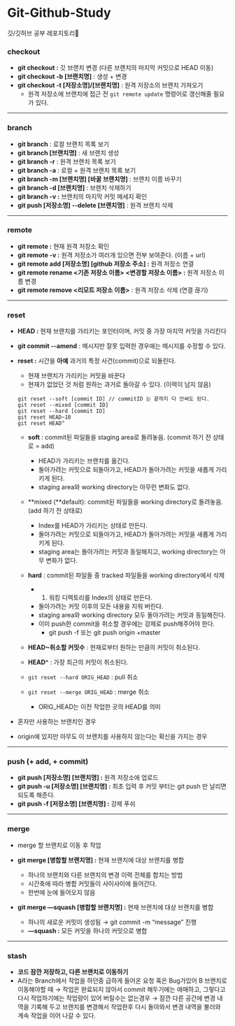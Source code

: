 # Git-Github-Study
깃/깃허브 공부 레포지토리🔎


### checkout

- **git checkout :** 깃 브랜치 변경 (다른 브랜치의 마지막 커밋으로 HEAD 이동)
- **git checkout -b [브랜치명]** : 생성 + 변경
- **git checkout -t [저장소명]/[브랜치명]** : 원격 저장소의 브랜치 가져오기
    - 원격 저장소에 브랜치에 접근 전 `git remote update` 명령어로 갱신해줄 필요가 있다.

---

### branch

- **git branch** : 로컬 브랜치 목록 보기
- **git branch [브랜치명]** : 새 브랜치 생성
- **git branch -r** : 원격 브랜치 목록 보기
- **git branch -a** : 로컬 + 원격 브랜치 목록 보기
- **git branch -m [브랜치명] [바꿀 브랜치명]** : 브랜치 이름 바꾸기
- **git branch -d [브랜치명]** : 브랜치 삭제하기
- **git branch -v :** 브랜치의 마지막 커밋 메세지 확인
- **git push [저장소명] --delete [브랜치명]** : 원격 브랜치 삭제

---

### remote

- **git remote :** 현재 원격 저장소 확인
- **git remote -v :** 원격 저장소가 여러개 있으면 전부 보여준다. (이름 + url)
- **git remote add [저장소명] [github 저장소 주소] :** 원격 저장소 연결
- **git remote rename <기존 저장소 이름> <변경할 저장소 이름> :** 원격 저장소 이름 변경
- **git remote remove <리모트 저장소 이름>** : 원격 저장소 삭제 (연결 끊기)

---

### reset

- **HEAD :** 현재 브랜치를 가리키는 포인터이며, 커밋 중 가장 마지막 커밋을 가리킨다
- **git commit --amend** : 메시지만 잘못 입력한 경우에는 메시지를 수정할 수 있다.
- **reset :** 시간을 **아예** 과거의 특정 사건(commit)으로 되돌린다.
    - 현재 브랜치가 가리키는 커밋을 바꾼다
    - 현재가 없었던 것 처럼 원하는 과거로 돌아갈 수 있다. (이력이 남지 않음)
    
    ```
    git reset --soft [commit ID] // commitID 는 끝까지 다 안써도 된다.
    git reset --mixed [commit ID]
    git reset --hard [commit ID]
    git reset HEAD~10
    git reset HEAD^
    ```
    
    - **soft** : commit된 파일들을 staging area로 돌려놓음. (commit 하기 전 상태로 = add)
        - HEAD가 가리키는 브랜치를 옮긴다.
        - 돌아가려는 커밋으로 되돌아가고, HEAD가 돌아가려는 커밋을 새롭게 가리키게 된다.
        - staging area와 working directory는 아무런 변화도 없다.
        
        
    - **mixed (**default): commit된 파일들을 working directory로 돌려놓음. (add 하기 전 상태로)
        - Index를 HEAD가 가리키는 상태로 만든다.
        - 돌아가려는 커밋으로 되돌아가고, HEAD가 돌아가려는 커밋을 새롭게 가리키게 된다.
        - staging area는 돌아가려는 커밋과 동일해지고, working directory는 아무 변화가 없다.
        
        
    - **hard** : commit된 파일들 중 tracked 파일들을 working directory에서 삭제
        - 1. 워킹 디렉토리를 Index의 상태로 만든다.
        - 돌아가려는 커밋 이후의 모든 내용을 지워 버린다.
        - staging area와 working directory 모두 돌아가려는 커밋과 동일해진다.
        - 이미 push한 commit을 취소할 경우에는 강제로 push해주어야 한다.
            - git push -f 또는 git push origin +master
        
        
    - **HEAD~취소할 커밋수** : 현재로부터 원하는 만큼의 커밋이 취소된다.
    - **HEAD^** : 가장 최근의 커밋이 취소된다.
    - `git reset --hard ORIG_HEAD` : pull 취소
    - `git reset --merge ORIG_HEAD` : merge 취소
        - ORIG_HEAD는 이전 작업한 곳의 HEAD를 의미
- 혼자만 사용하는 브랜치인 경우
- origin에 있지만 아무도 이 브랜치를 사용하지 않는다는 확신을 가지는 경우

---

### push (+ add, + commit)

- **git push [저장소명] [브랜치명] :** 원격 저장소에 업로드
- **git push -u [저장소명] [브랜치명] :** 최초 입력 후 커밋 부터는 git push 만 날리면 되도록 해준다.
- **git push -f [저장소명] [브랜치명] :** 강제 푸쉬

---

### merge

- merge 할 브랜치로 이동 후 작업
- **git merge [병합할 브랜치명] :** 현재 브랜치에 대상 브랜치를 병합
    - 하나의 브랜치와 다른 브랜치의 변경 이력 전체를 합치는 방법
    - 시간축에 따라 병합 커밋들이 사이사이에 들어간다.
    - 한번에 눈에 들어오지 않음
    
    
- **git merge —squash [병합할 브랜치명] :** 현재 브랜치에 대상 브랜치를 병합
    - 하나의 새로운 커밋이 생성됨 → git commit -m “message” 진행
    - **—squash :** 모든 커밋을 하나의 커밋으로 병합
    
    

---

### stash

- ****코드 잠깐 저장하고, 다른 브랜치로 이동하기****
- A라는 Branch에서 작업을 하던중 급하게 들어온 요청 혹은 Bug가있어 B 브랜치로 이동해야할 때 → 작업은 완료되지 않아서 commit 해두기에는 애매하고, 그렇다고 다시 작업하기에는 작업량이 있어 버릴수는 없는경우 → 잠깐 다른 공간에 변경 내역을 기록해 두고 브랜치를 변경해서 작업한후 다시 돌아와서 변경 내역을 불러와 계속 작업을 이어 나갈 수 있다.
